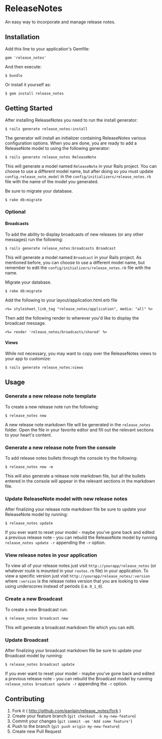 # ReleaseNotes

An easy way to incorporate and manage release notes.

## Installation

Add this line to your application's Gemfile:

    gem 'release_notes'

And then execute:

    $ bundle

Or install it yourself as:

    $ gem install release_notes

## Getting Started

After installing ReleaseNotes you need to run the install generator:

    $ rails generate release_notes:install

The generator will install an initializer containing ReleaseNotes various configuration options. When you are done, you are ready to add a ReleaseNote model to using the following generator:

    $ rails generate release_notes ReleaseNote

This will generate a model named `ReleaseNote` in your Rails project. You can choose to use a different model name, but after doing so you must update `config.release_note_model` in the `config/initializers/release_notes.rb` file with the name of the model you generated.

Be sure to migrate your database.

    $ rake db:migrate

### Optional

#### Broadcasts

To add the ability to display broadcasts of new releases (or any other messages) run the following:

    $ rails generate release_notes:broadcasts Broadcast

This will generate a model named `Broadcast` in your Rails project. As mentioned before, you can choose to use a different model name, but remember to edit the `config/initializers/release_notes.rb` file with the name.

Migrate your database.

    $ rake db:migrate

Add the following to your layout/application.html.erb file

    <%= stylesheet_link_tag "release_notes/application", media: "all" %>

Then add the following render to wherever you'd like to display the broadcast message.

    <%= render 'release_notes/broadcasts/shared' %>

#### Views

While not necessary, you may want to copy over the ReleaseNotes views to your app to customize:

    $ rails generate release_notes:views

## Usage

### Generate a new release note template

To create a new release note run the following:

    $ release_notes new

A new release note markdown file will be generated in the `release_notes` folder. Open the file in your favorite editor and fill out the relevant sections to your heart's content.

### Generate a new release note from the console

To add release notes bullets through the console try the following:

    $ release_notes new -m

This will also generate a release note markdown file, but all the bullets entered in the console will appear in the relevant sections in the markdown file.

### Update ReleaseNote model with new release notes

After finalizing your release note markdown file be sure to update your ReleaseNote model by running:

    $ release_notes update

If you ever want to reset your model - maybe you've gone back and edited a previous release note - you can rebuild the ReleaseNote model by running `release_notes update -r` appending the `-r` option. 

### View release notes in your application

To view all of your release notes just visit `http://yourapp/release_notes` (or whatever route is mounted in your `routes.rb` file) in your application. To view a specific version just visit `http://yourapp/release_notes/:version` where `:version` is the release notes version that you are looking to view using underscores instead of periods (i.e. `0_1_0`).

### Create a new Broadcast

To create a new Broadcast run:

    $ release_notes broadcast new

This will generate a broadcast markdown file which you can edit.

### Update Broadcast

After finalizing your broadcast markdown file be sure to update your Broadcast model by running:

    $ release_notes broadcast update

If you ever want to reset your model - maybe you've gone back and edited a previous release note - you can rebuild the Broadcast model by running `release_notes broadcast update -r` appending the `-r` option.

## Contributing

1. Fork it ( http://github.com/eanlain/release_notes/fork )
2. Create your feature branch (`git checkout -b my-new-feature`)
3. Commit your changes (`git commit -am 'Add some feature'`)
4. Push to the branch (`git push origin my-new-feature`)
5. Create new Pull Request
